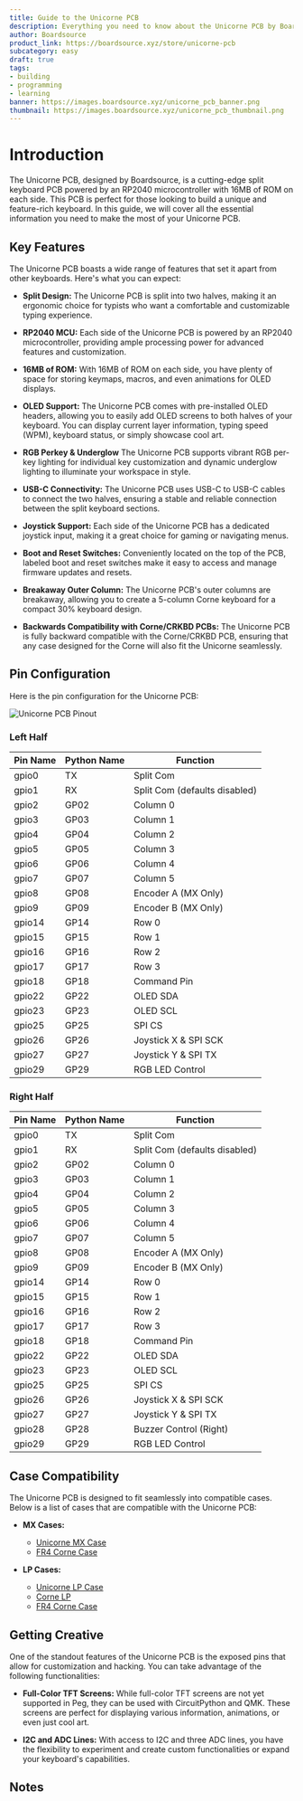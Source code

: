 ```yaml
---
title: Guide to the Unicorne PCB
description: Everything you need to know about the Unicorne PCB by Boardsource.
author: Boardsource
product_link: https://boardsource.xyz/store/unicorne-pcb
subcategory: easy
draft: true
tags:
- building
- programming
- learning
banner: https://images.boardsource.xyz/unicorne_pcb_banner.png
thumbnail: https://images.boardsource.xyz/unicorne_pcb_thumbnail.png
---
```


# Introduction

The Unicorne PCB, designed by Boardsource, is a cutting-edge split keyboard PCB powered by an RP2040 microcontroller with 16MB of ROM on each side. This PCB is perfect for those looking to build a unique and feature-rich keyboard. In this guide, we will cover all the essential information you need to make the most of your Unicorne PCB.

## Key Features

The Unicorne PCB boasts a wide range of features that set it apart from other keyboards. Here's what you can expect:

* **Split Design:** The Unicorne PCB is split into two halves, making it an ergonomic choice for typists who want a comfortable and customizable typing experience.

* **RP2040 MCU:** Each side of the Unicorne PCB is powered by an RP2040 microcontroller, providing ample processing power for advanced features and customization.

* **16MB of ROM:** With 16MB of ROM on each side, you have plenty of space for storing keymaps, macros, and even animations for OLED displays.

* **OLED Support:** The Unicorne PCB comes with pre-installed OLED headers, allowing you to easily add OLED screens to both halves of your keyboard. You can display current layer information, typing speed (WPM), keyboard status, or simply showcase cool art.

* **RGB Perkey & Underglow** The Unicorne PCB supports vibrant RGB per-key lighting for individual key customization and dynamic underglow lighting to illuminate your workspace in style.

* **USB-C Connectivity:** The Unicorne PCB uses USB-C to USB-C cables to connect the two halves, ensuring a stable and reliable connection between the split keyboard sections.

* **Joystick Support:** Each side of the Unicorne PCB has a dedicated joystick input, making it a great choice for gaming or navigating menus.

* **Boot and Reset Switches:** Conveniently located on the top of the PCB, labeled boot and reset switches make it easy to access and manage firmware updates and resets.

* **Breakaway Outer Column:** The Unicorne PCB's outer columns are breakaway, allowing you to create a 5-column Corne keyboard for a compact 30% keyboard design.

* **Backwards Compatibility with Corne/CRKBD PCBs:** The Unicorne PCB is fully backward compatible with the Corne/CRKBD PCB, ensuring that any case designed for the Corne will also fit the Unicorne seamlessly.

## Pin Configuration

Here is the pin configuration for the Unicorne PCB:

![Unicorne PCB Pinout](https://images.boardsource.xyz/unicorne_pcb_pinout.jpg)

### **Left Half**

| Pin Name | Python Name | Function                     |
|----------|-------------|------------------------------|
| gpio0    | TX          | Split Com                    |
| gpio1    | RX          | Split Com (defaults disabled)|
| gpio2    | GP02        | Column 0                     |
| gpio3    | GP03        | Column 1                     |
| gpio4    | GP04        | Column 2                     |
| gpio5    | GP05        | Column 3                     |
| gpio6    | GP06        | Column 4                     |
| gpio7    | GP07        | Column 5                     |
| gpio8    | GP08        | Encoder A (MX Only)          |
| gpio9    | GP09        | Encoder B (MX Only)          |
| gpio14   | GP14        | Row 0                        |
| gpio15   | GP15        | Row 1                        |
| gpio16   | GP16        | Row 2                        |
| gpio17   | GP17        | Row 3                        |
| gpio18   | GP18        | Command Pin                  |
| gpio22   | GP22        | OLED SDA                     |
| gpio23   | GP23        | OLED SCL                     |
| gpio25   | GP25        | SPI CS                       |
| gpio26   | GP26        | Joystick X & SPI SCK         |
| gpio27   | GP27        | Joystick Y & SPI TX          |
| gpio29   | GP29        | RGB LED Control              |

### **Right Half**

| Pin Name | Python Name | Function                     |
|----------|-------------|------------------------------|
| gpio0    | TX          | Split Com                    |
| gpio1    | RX          | Split Com (defaults disabled)|
| gpio2    | GP02        | Column 0                     |
| gpio3    | GP03        | Column 1                     |
| gpio4    | GP04        | Column 2                     |
| gpio5    | GP05        | Column 3                     |
| gpio6    | GP06        | Column 4                     |
| gpio7    | GP07        | Column 5                     |
| gpio8    | GP08        | Encoder A (MX Only)          |
| gpio9    | GP09        | Encoder B (MX Only)          |
| gpio14   | GP14        | Row 0                        |
| gpio15   | GP15        | Row 1                        |
| gpio16   | GP16        | Row 2                        |
| gpio17   | GP17        | Row 3                        |
| gpio18   | GP18        | Command Pin                  |
| gpio22   | GP22        | OLED SDA                     |
| gpio23   | GP23        | OLED SCL                     |
| gpio25   | GP25        | SPI CS                       |
| gpio26   | GP26        | Joystick X & SPI SCK         |
| gpio27   | GP27        | Joystick Y & SPI TX          |
| gpio28   | GP28        | Buzzer Control (Right)       |
| gpio29   | GP29        | RGB LED Control              |


## Case Compatibility

The Unicorne PCB is designed to fit seamlessly into compatible cases. Below is a list of cases that are compatible with the Unicorne PCB:

* **MX Cases:**
    - [Unicorne MX Case](https://boardsource.xyz/store/unicorne-mx)
    - [FR4 Corne Case](https://boardsource.xyz/store/corne)

* **LP Cases:**
    - [Unicorne LP Case](https://boardsource.xyz/store/unicorne-lp)
    - [Corne LP](https://boardsource.xyz/store/technik-case)
    - [FR4 Corne Case](https://boardsource.xyz/store/corne)


## Getting Creative

One of the standout features of the Unicorne PCB is the exposed pins that allow for customization and hacking. You can take advantage of the following functionalities:

* **Full-Color TFT Screens:** While full-color TFT screens are not yet supported in Peg, they can be used with CircuitPython and QMK. These screens are perfect for displaying various information, animations, or even just cool art.

* **I2C and ADC Lines:** With access to I2C and three ADC lines, you have the flexibility to experiment and create custom functionalities or expand your keyboard's capabilities.

## Notes

